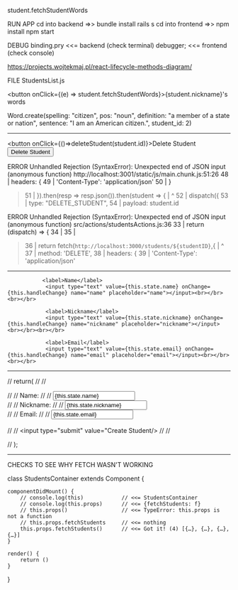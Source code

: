 
student.fetchStudentWords


RUN APP
    cd into backend =>>     bundle install          rails s
    cd into frontend =>>    npm install             npm start

DEBUG
    binding.pry   <<=   backend (check terminal)
    debugger;     <<=   frontend (check console)


https://projects.wojtekmaj.pl/react-lifecycle-methods-diagram/

FILE StudentsList.js

<button onClick={(e) => student.fetchStudentWords}>{student.nickname}'s words</button>




Word.create(spelling: "citizen", pos: "noun", definition: "a member of a state or nation", sentence: "I am an American citizen.", student_id: 2)



___________________________
<button onClick={()=>deleteStudent(student.id)}>Delete Student</button>
<button onClick={deleteStudent(student.id)}>Delete Student</button>

ERROR
Unhandled Rejection (SyntaxError): Unexpected end of JSON input
(anonymous function)
http://localhost:3001/static/js/main.chunk.js:51:26
  48 |   headers: {
  49 |     'Content-Type': 'application/json'
  50 |   }
> 51 | }).then(resp => resp.json()).then(student => {
     |                      ^  52 |   dispatch({
  53 |     type: "DELETE_STUDENT",
  54 |     payload: student.id



ERROR
Unhandled Rejection (SyntaxError): Unexpected end of JSON input
(anonymous function)
src/actions/studentsActions.js:36
  33 | return (dispatch) => {
  34 | 
  35 | 
> 36 |     return fetch(`http://localhost:3000/students/${studentID}`,{
     | ^  37 |         method: 'DELETE',
  38 |         headers: {
  39 |             'Content-Type': 'application/json'


















_______________________________________________________

               <label>Name</label>
                <input type="text" value={this.state.name} onChange={this.handleChange} name="name" placeholder="name"></input><br></br><br></br>

                <label>Nickname</label>
                <input type="text" value={this.state.nickname} onChange={this.handleChange} name="nickname" placeholder="nickname"></input><br></br><br></br>

                <label>Email</label>
                <input type="text" value={this.state.email} onChange={this.handleChange} name="email" placeholder="email"></input><br></br><br></br>



____________________

 // return(
        //     // <form>
        //     //     <label>Name:</label>
        //     //      <input type="text" value={this.state.name} onChange={this.handleChange} name="name" /></br>
        //     //     <label>Nickname:</label>
        //     //     <input type="text" value={this.state.nickname} onChange={this.handleChange} name="nickname" /></br>
        //     //     <label>Email:</label>
        //     //     <input type="text" value={this.state.email} onChange={this.handleChange}  name="email" /></br>          
        //     //     <input type="submit" value="Create Student/>
        //     // </form>
        // );

________________________________________

CHECKS TO SEE WHY FETCH WASN'T WORKING

class StudentsContainer extends Component {

    componentDidMount() {
        // console.log(this)            // <<= StudentsContainer
        // console.log(this.props)      // <<= {fetchStudents: f}
        // this.props()                 // <<= TypeError: this.props is not a function
        // this.props.fetchStudents     // <<= nothing
        this.props.fetchStudents()      // <<= Got it! (4) [{…}, {…}, {…}, {…}]
    }

    render() {
        return ()
    }
}